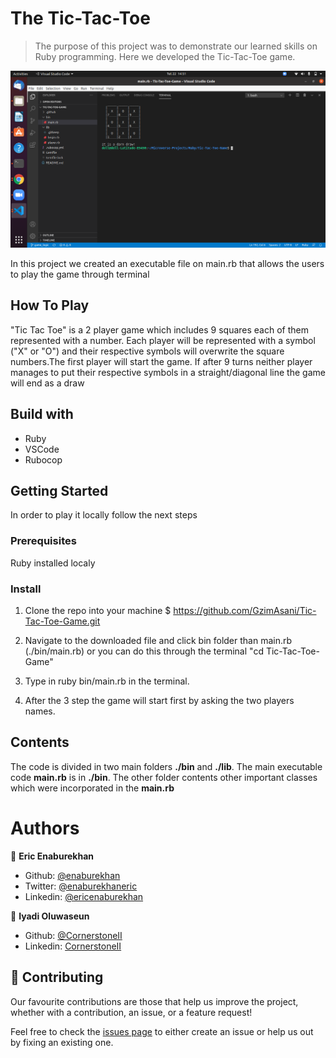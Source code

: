 # The Tic-Tac-Toe
>The purpose of this project was to demonstrate our learned skills on Ruby programming. Here we developed the Tic-Tac-Toe game.

<img src="screenshot/screen.png">

In this project we created an executable file on main.rb that allows the users to play the game through terminal

## How To Play

"Tic Tac Toe" is a 2 player game which includes 9 squares each of them represented with a number. Each player will be represented with a symbol ("X" or "O") and their respective symbols will overwrite the square numbers.The first player will start the game.
If after 9 turns neither player manages to put their respective symbols in a straight/diagonal line the game will end as a draw

## Build with

- Ruby
- VSCode
- Rubocop

## Getting Started

In order to play it locally follow the next steps

### Prerequisites

Ruby installed localy

### Install

1. Clone the repo into your machine
    $ https://github.com/GzimAsani/Tic-Tac-Toe-Game.git

2. Navigate to the downloaded file and click bin folder than main.rb (./bin/main.rb) or you can do this through the terminal "cd Tic-Tac-Toe-Game"

3. Type in ruby bin/main.rb in the terminal.

4. After the 3 step the game will start first by asking the two players names.


## Contents
The code is divided in two main folders **./bin**  and **./lib**.
The main executable code **main.rb**  is in **./bin**. The other folder contents other important classes which were incorporated in the **main.rb**


# Authors

👤 **Eric Enaburekhan**

- Github: [@enaburekhan](https://github.com/enaburekhan)
- Twitter: [@enaburekhaneric](https://twitter.com/enaburekhaneric)
- Linkedin: [@ericenaburekhan](https://www.linkedin.com/in/eric-enaburekhan-801a28100/)

👤 **Iyadi Oluwaseun**

- Github: [@CornerstoneII](https://github.com/CornerstoneII)
- Linkedin: [CornerstoneII](https://www.linkedin.com/in/oluwaseun-iyadi-773584b4/)



## 🤝 Contributing

Our favourite contributions are those that help us improve the project, whether with a contribution, an issue, or a feature request!

Feel free to check the [issues page](https://github.com/GzimAsani/Tic-Tac-Toe-Game/issues) to either create an issue or help us out by fixing an existing one.